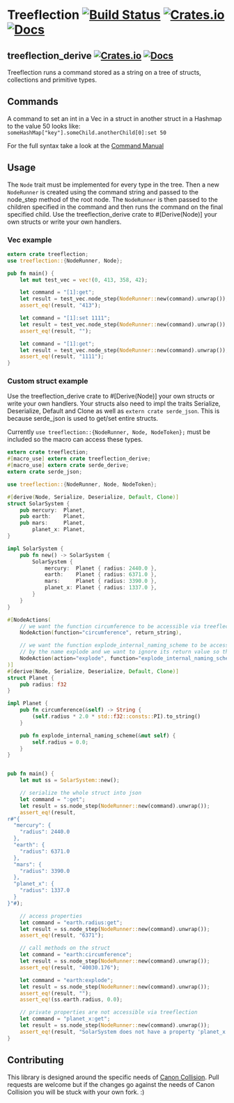 # Treeflection [![Build Status](https://travis-ci.org/rukai/treeflection.svg?branch=master)](https://travis-ci.org/rukai/treeflection) [![Crates.io](https://img.shields.io/crates/v/treeflection.svg)](https://crates.io/crates/treeflection) [![Docs](https://docs.rs/treeflection/badge.svg)](https://docs.rs/treeflection)
## treeflection_derive [![Crates.io](https://img.shields.io/crates/v/treeflection_derive.svg)](https://crates.io/crates/treeflection_derive) [![Docs](https://docs.rs/treeflection_derive/badge.svg)](https://docs.rs/treeflection_derive)

Treeflection runs a command stored as a string on a tree of structs, collections and primitive types.

## Commands

A command to set an int in a Vec in a struct in another struct in a Hashmap to the value 50 looks like:
`someHashMap["key"].someChild.anotherChild[0]:set 50`

For the full syntax take a look at the [Command Manual](commandManual.md)

## Usage

The `Node` trait must be implemented for every type in the tree.
Then a new `NodeRunner` is created using the command string and passed to the node_step method of the root node.
The `NodeRunner` is then passed to the children specified in the command and then runs the command on the final specified child.
Use the treeflection_derive crate to #[Derive(Node)] your own structs or write your own handlers.

### Vec example

```rust
extern crate treeflection;
use treeflection::{NodeRunner, Node};

pub fn main() {
    let mut test_vec = vec!(0, 413, 358, 42);

    let command = "[1]:get";
    let result = test_vec.node_step(NodeRunner::new(command).unwrap());
    assert_eq!(result, "413");

    let command = "[1]:set 1111";
    let result = test_vec.node_step(NodeRunner::new(command).unwrap());
    assert_eq!(result, "");

    let command = "[1]:get";
    let result = test_vec.node_step(NodeRunner::new(command).unwrap());
    assert_eq!(result, "1111");
}
```

### Custom struct example

Use the treeflection_derive crate to #[Derive(Node)] your own structs or write your own handlers.
Your structs also need to impl the traits Serialize, Deserialize, Default and Clone as well as `extern crate serde_json`.
This is because serde_json is used to get/set entire structs.

Currently `use treeflection::{NodeRunner, Node, NodeToken};` must be included so the macro can access these types.

```rust
extern crate treeflection;
#[macro_use] extern crate treeflection_derive;
#[macro_use] extern crate serde_derive;
extern crate serde_json;

use treeflection::{NodeRunner, Node, NodeToken};

#[derive(Node, Serialize, Deserialize, Default, Clone)]
struct SolarSystem {
    pub mercury:  Planet,
    pub earth:    Planet,
    pub mars:     Planet,
        planet_x: Planet,
}

impl SolarSystem {
    pub fn new() -> SolarSystem {
        SolarSystem {
            mercury:  Planet { radius: 2440.0 },
            earth:    Planet { radius: 6371.0 },
            mars:     Planet { radius: 3390.0 },
            planet_x: Planet { radius: 1337.0 },
        }
    }
}

#[NodeActions(
    // we want the function circumference to be accessible via treeflection by the same name
    NodeAction(function="circumference", return_string),

    // we want the function explode_internal_naming_scheme to be accessible via treeflection
    // by the name explode and we want to ignore its return value so that it will compile despite not returning a String
    NodeAction(action="explode", function="explode_internal_naming_scheme"),
)]
#[derive(Node, Serialize, Deserialize, Default, Clone)]
struct Planet {
    pub radius: f32
}

impl Planet {
    pub fn circumference(&self) -> String {
        (self.radius * 2.0 * std::f32::consts::PI).to_string()
    }

    pub fn explode_internal_naming_scheme(&mut self) {
        self.radius = 0.0;
    }
}


pub fn main() {
    let mut ss = SolarSystem::new();

    // serialize the whole struct into json
    let command = ":get";
    let result = ss.node_step(NodeRunner::new(command).unwrap());
    assert_eq!(result,
r#"{
  "mercury": {
    "radius": 2440.0
  },
  "earth": {
    "radius": 6371.0
  },
  "mars": {
    "radius": 3390.0
  },
  "planet_x": {
    "radius": 1337.0
  }
}"#);

    // access properties
    let command = "earth.radius:get";
    let result = ss.node_step(NodeRunner::new(command).unwrap());
    assert_eq!(result, "6371");

    // call methods on the struct
    let command = "earth:circumference";
    let result = ss.node_step(NodeRunner::new(command).unwrap());
    assert_eq!(result, "40030.176");

    let command = "earth:explode";
    let result = ss.node_step(NodeRunner::new(command).unwrap());
    assert_eq!(result, "");
    assert_eq!(ss.earth.radius, 0.0);

    // private properties are not accessible via treeflection
    let command = "planet_x:get";
    let result = ss.node_step(NodeRunner::new(command).unwrap());
    assert_eq!(result, "SolarSystem does not have a property 'planet_x'");
}
```

## Contributing

This library is designed around the specific needs of [Canon Collision](https://github.com/rukai/canon_collision).
Pull requests are welcome but if the changes go against the needs of Canon Collision you will be stuck with your own fork. :)
